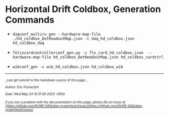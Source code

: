 # Horizontal Drift Coldbox, Generation Commands


* `daqconf_multiru_gen --hardware-map-file ./hd_coldbox_DetReadoutMap.json -c daq_hd_coldbox.json hd_coldbox_daq`

* `felixcardcontrollerconf_gen.py -c flx_card_hd_coldbox.json  --hardware-map-file hd_coldbox_DetReadoutMap.json hd_coldbox_cardctrl`

* `wibconf_gen -c wib_hd_coldbox.json hd_coldbox_wib`





-----

<font size="1">
_Last git commit to the markdown source of this page:_


_Author: Eric Flumerfelt_

_Date: Wed May 24 10:31:30 2023 -0500_

_If you see a problem with the documentation on this page, please file an Issue at [https://github.com/DUNE-DAQ/daq-systemtest/issues](https://github.com/DUNE-DAQ/daq-systemtest/issues)_
</font>
